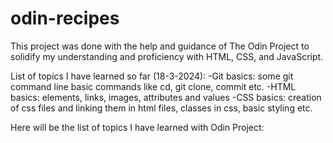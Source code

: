 # odin-recipes
This project was done with the help and guidance of The Odin Project to solidify my understanding and proficiency with HTML, CSS, and JavaScript.

List of topics I have learned so far (18-3-2024):
-Git basics: some git command line basic commands like cd, git clone, commit etc.
-HTML basics: elements, links, images, attributes and values
-CSS basics: creation of css files and linking them in html files, classes in css, basic styling etc.

Here will be the list of topics I have learned with Odin Project:
